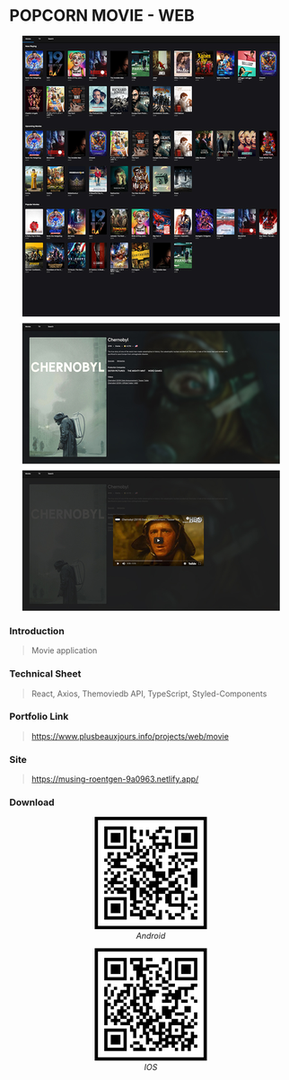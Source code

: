 # POPCORN MOVIE - WEB

<p align="center" >
  <img src="https://github.com/plusbeauxjours/web-plusbeauxjours/blob/master/src/Images/Web/Movie_web/Movie_web_screenshot.jpg" >
  <br>
</p>

### Introduction

> Movie application

### Technical Sheet

> React, Axios, Themoviedb API, TypeScript, Styled-Components

### Portfolio Link

> https://www.plusbeauxjours.info/projects/web/movie

### Site

> https://musing-roentgen-9a0963.netlify.app/

### Download

<span>
<p align="center" >
  <img src="https://github.com/plusbeauxjours/web-plusbeauxjours/blob/master/src/Images/App/Movie_app/MovieApp_Android.jpg" width="200"height="200" >
  <br>
  <em>Android</em>
  </p>
  <p align="center" >
  <img src="https://github.com/plusbeauxjours/web-plusbeauxjours/blob/master/src/Images/App/Movie_app/MovieApp_IOS.jpg" width="200"height="200" >
  <br>
  <em>IOS</em>
</p>
  </span>
